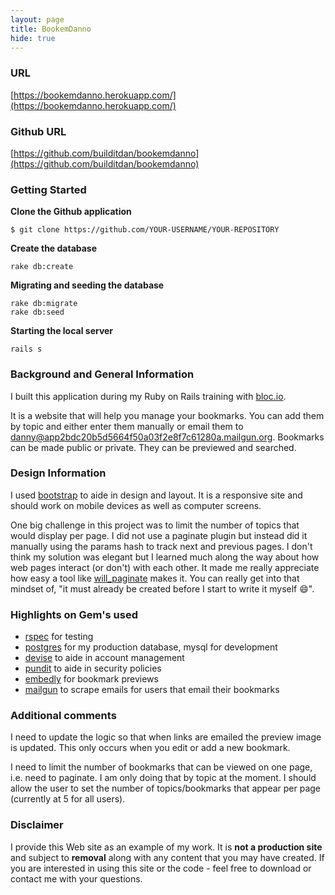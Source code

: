 ```yaml
---
layout: page
title: BookemDanno
hide: true
---
```


### URL
[https://bookemdanno.herokuapp.com/](https://bookemdanno.herokuapp.com/)

### Github URL
[https://github.com/builditdan/bookemdanno](https://github.com/builditdan/bookemdanno)

### Getting Started

**Clone the Github application**

```
$ git clone https://github.com/YOUR-USERNAME/YOUR-REPOSITORY
```

**Create the database**

```
rake db:create
```

**Migrating and seeding the database**

```
rake db:migrate
rake db:seed
```

**Starting the local server**

```
rails s

```

### Background and General Information
I built this application during my Ruby on Rails training with [bloc.io](https://bloc.io).

It is a website that will help you manage your bookmarks. You can add them by topic and either enter them manually or email them to danny@app2bdc20b5d5664f50a03f2e8f7c61280a.mailgun.org. Bookmarks can be made public or private. They can be previewed and searched.

### Design Information
I used [bootstrap](http://getbootstrap.com/) to aide in design and layout. It is a responsive site and should work on mobile devices as well as computer screens.

One big challenge in this project was to limit the number of topics that would display per page. I did not use a paginate plugin but instead did it manually using the params hash to track next and previous pages. I don't think my solution was elegant but I learned much along the way about how web pages interact (or don't) with each other. It made me really appreciate how easy a tool like [will_paginate](https://github.com/mislav/will_paginate) makes it. You can really get into that mindset of, "it must already be created before I start to write it myself :smile:".  


### Highlights on Gem's used
* [rspec](https://github.com/rspec/rspec-rails) for testing
* [postgres](http://www.postgresql.org/) for my production database, mysql for development
* [devise](https://github.com/plataformatec/devise) to aide in account management
* [pundit](https://github.com/elabs/pundit) to aide in security policies
* [embedly](http://embed.ly/) for bookmark previews
* [mailgun](https://www.mailgun.com/) to scrape emails for users that email their bookmarks

### Additional comments
I need to update the logic so that when links are emailed the preview image is updated. This only occurs when you edit or add a new bookmark.

I need to limit the number of bookmarks that can be viewed on one page, i.e. need to paginate. I am only doing that by topic at the moment. I should allow the user to set the number of topics/bookmarks that appear per page (currently at 5 for all users).

### Disclaimer
I provide this Web site as an example of my work. It is **not a production site** and subject to **removal** along with any content that you may have created. If you are interested in using this site or the code - feel free to download or contact me with your questions.
